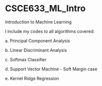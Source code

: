 # CSCE633_ML_Intro
Introduction to Machine Learning

I include my codes to all algorithms covered:

a.  Principal Component Analysis

b.  Linear Discriminant Analysis

c.  Softmax Classifier

d.  Support Vector Machine - Soft Margin case

e.  Kernel Ridge Regression
